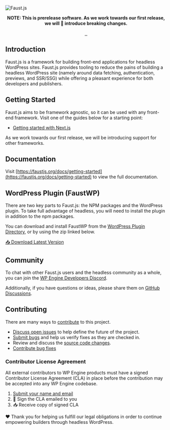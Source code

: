 ![Faust.js](https://user-images.githubusercontent.com/5306336/152221545-53087444-b3ad-477d-90a9-606785854656.jpg)

<p align="center">
  <strong>
    NOTE: This is prerelease software. As we work towards our first release, we
    will 💯 introduce breaking changes.
  </strong>
</p>

<p align="center">
  <a aria-label="@faustwp/core Downloads" href="https://www.npmjs.com/package/@faustwp/core">
    <img alt="" src="https://img.shields.io/npm/dw/@faustwp/core?color=7e5cef&style=for-the-badge&label=@faustwp/core">
  </a>
<!--  -->
  <a aria-label="@faustwp/cli Downloads" href="https://www.npmjs.com/package/@faustwp/cli">
    <img alt="" src="https://img.shields.io/npm/dw/@faustwp/cli?color=7e5cef&style=for-the-badge&label=@faustwp/cli">
  </a>
<!--  -->
  <a aria-label="License" href="https://github.com/wpengine/faustjs/blob/canary/LICENSE">
    <img alt="" src="https://img.shields.io/npm/l/@faustjs/core?color=7e5cef&style=for-the-badge">
  </a>
</p>

## Introduction

Faust.js is a framework for building front-end applications for headless WordPress sites. Faust.js provides tooling to reduce the pains of building a headless WordPress site (namely around data fetching, authentication, previews, and SSR/SSG) while offering a pleasant experience for both developers and publishers.

## Getting Started

Faust.js aims to be framework agnostic, so it can be used with any front-end framework. Visit one of the guides below for a starting point:

- [Getting started with Next.js](https://faustjs.org/docs/getting-started)

As we work towards our first release, we will be introducing support for other frameworks.

## Documentation

Visit [https://faustjs.org/docs/getting-started](https://faustjs.org/docs/getting-started) to view the full documentation.

## WordPress Plugin (FaustWP)

There are two key parts to Faust.js: the NPM packages and the WordPress plugin. To take full advantage of headless, you will need to install the plugin in addition to the npm packages.

You can download and install FaustWP from the [WordPress Plugin Directory](https://wordpress.org/plugins/faustwp/), or by using the zip linked below.

[📥 Download Latest Version](https://wordpress.org/plugins/faustwp/)

## Community

To chat with other Faust.js users and the headless community as a whole, you can join the [WP Engine Developers Discord](https://discord.gg/J2khkF9XYK).

Additionally, if you have questions or ideas, please share them on [GitHub Discussions](https://github.com/wpengine/faustjs/discussions).

## Contributing

There are many ways to [contribute](/CONTRIBUTING.md) to this project.

- [Discuss open issues](https://github.com/wpengine/faustjs/issues) to help define the future of the project.
- [Submit bugs](https://github.com/wpengine/faustjs/issues) and help us verify fixes as they are checked in.
- Review and discuss the [source code changes](https://github.com/wpengine/faustjs/pulls).
- [Contribute bug fixes](/CONTRIBUTING.md)

### Contributor License Agreement

All external contributors to WP Engine products must have a signed Contributor License Agreement (CLA) in place before the contribution may be accepted into any WP Engine codebase.

1. [Submit your name and email](https://wpeng.in/cla/)
2. 📝 Sign the CLA emailed to you
3. 📥 Receive copy of signed CLA

❤️ Thank you for helping us fulfill our legal obligations in order to continue empowering builders through headless WordPress.
